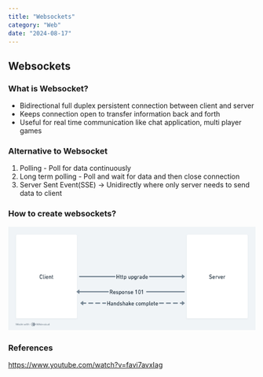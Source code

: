 ```yaml
---
title: "Websockets"
category: "Web"
date: "2024-08-17"
---
```

## Websockets

### What is Websocket?

- Bidirectional full duplex persistent connection between client and server  
- Keeps connection open to transfer information back and forth
- Useful for real time communication like chat application, multi player games

### Alternative to Websocket

1. Polling - Poll for data continuously
2. Long term polling - Poll and wait for data and then close connection
3. Server Sent Event(SSE) -> Unidirectly where only server needs to send data to client


### How to create websockets?

![image](image.png)

### References

https://www.youtube.com/watch?v=favi7avxIag
